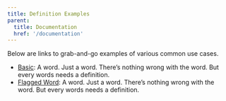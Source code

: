 ```yaml
---
title: Definition Examples
parent:
  title: Documentation
  href: '/documentation'
---
```


Below are links to grab-and-go examples of various common use cases.

- [Basic](basic/): A word. Just a word. There’s nothing wrong with the word. But every words needs a definition.
- [Flagged Word](flagged-word/): A word. Just a word. There’s nothing wrong with the word. But every words needs a definition.

